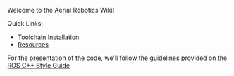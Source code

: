 Welcome to the Aerial Robotics Wiki!

Quick Links:
* [Toolchain Installation](https://github.com/AerialRobotics-IITK/Wiki/wiki/PX4-Toolchain-Installation)
* [Resources](https://github.com/AerialRobotics-IITK/Wiki/wiki/Resources)

For the presentation of the code, we'll follow the guidelines provided on the [ROS C++ Style Guide](http://wiki.ros.org/CppStyleGuide)


